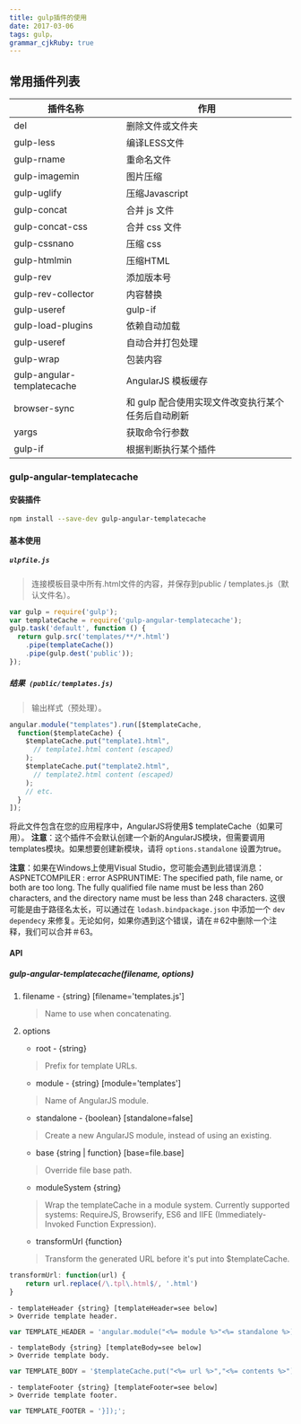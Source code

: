 ```yaml
---
title: gulp插件的使用
date: 2017-03-06
tags: gulp，
grammar_cjkRuby: true
---
```


## 常用插件列表
| 插件名称                   | 作用                                               |
| -------------------------- | -------------------------------------------------- |
| del                        | 删除文件或文件夹                                   |
| gulp-less                  | 编译LESS文件                                       |
| gulp-rname                 | 重命名文件                                         |
| gulp-imagemin              | 图片压缩                                           |
| gulp-uglify                | 压缩Javascript                                     |
| gulp-concat                | 合并 js 文件                                       |
| gulp-concat-css            | 合并 css 文件                                      |
| gulp-cssnano               | 压缩 css                                           |
| gulp-htmlmin               | 压缩HTML                                           |
| gulp-rev                   | 添加版本号                                         |
| gulp-rev-collector         | 内容替换                                           |
| gulp-useref                | gulp-if                                            |
| gulp-load-plugins          | 依赖自动加载                                       |
| gulp-useref                | 自动合并打包处理                                   |
| gulp-wrap                  | 包装内容                                           |
| gulp-angular-templatecache | AngularJS 模板缓存                                 |
| browser-sync               | 和 gulp 配合使用实现文件改变执行某个任务后自动刷新 |
| yargs                      | 获取命令行参数                                     |
| gulp-if                    | 根据判断执行某个插件                               |
<!--more-->
### gulp-angular-templatecache
#### 安装插件
```bash
npm install --save-dev gulp-angular-templatecache
```
#### 基本使用
##### `ulpfile.js`
> 连接模板目录中所有.html文件的内容，并保存到public / templates.js（默认文件名）。
```javascript
var gulp = require('gulp');
var templateCache = require('gulp-angular-templatecache');
gulp.task('default', function () {
  return gulp.src('templates/**/*.html')
    .pipe(templateCache())
    .pipe(gulp.dest('public'));
});
```

##### 结果` (public/templates.js)`
> 输出样式（预处理）。
```javascript
angular.module("templates").run([$templateCache,
  function($templateCache) {
    $templateCache.put("template1.html",
      // template1.html content (escaped) 
    );
    $templateCache.put("template2.html",
      // template2.html content (escaped) 
    );
    // etc. 
  }
]);
```
将此文件包含在您的应用程序中，AngularJS将使用$ templateCache（如果可用）。
**注意**：这个插件不会默认创建一个新的AngularJS模块，但需要调用templates模块。如果想要创建新模块，请将 `options.standalone` 设置为true。

**注意**：如果在Windows上使用Visual Studio，您可能会遇到此错误消息：ASPNETCOMPILER : error ASPRUNTIME: The specified path, file name, or both are too long. The fully qualified file name must be less than 260 characters, and the directory name must be less than 248 characters.
这很可能是由于路径名太长，可以通过在 `lodash.bindpackage.json` 中添加一个 `dev dependecy` 来修复。无论如何，如果你遇到这个错误，请在＃62中删除一个注释，我们可以合并＃63。
 #### API
##### gulp-angular-templatecache(filename, options)

1. filename - {string} [filename='templates.js']
	> Name to use when concatenating.
2. options
	- root - {string}
	> Prefix for template URLs.

	- module - {string} [module='templates']
	> Name of AngularJS module.

	- standalone - {boolean} [standalone=false]
	> Create a new AngularJS module, instead of using an existing.

	- base {string | function} [base=file.base]
	> Override file base path.

	- moduleSystem {string}
	> Wrap the templateCache in a module system. Currently supported systems: RequireJS, Browserify, ES6 and IIFE (Immediately-Invoked Function Expression).

	- transformUrl {function}
	> Transform the generated URL before it's put into $templateCache. 
```javascript
transformUrl: function(url) {
    return url.replace(/\.tpl\.html$/, '.html')
}
```
	- templateHeader {string} [templateHeader=see below]
	> Override template header. 
```javascript
var TEMPLATE_HEADER = 'angular.module("<%= module %>"<%= standalone %>).run(["$templateCache", function($templateCache) {';
```
	- templateBody {string} [templateBody=see below]
	> Override template body. 
```javascript
var TEMPLATE_BODY = '$templateCache.put("<%= url %>","<%= contents %>");'; 
```
	- templateFooter {string} [templateFooter=see below]
	> Override template footer.
```javascript
var TEMPLATE_FOOTER = '}]);';
```